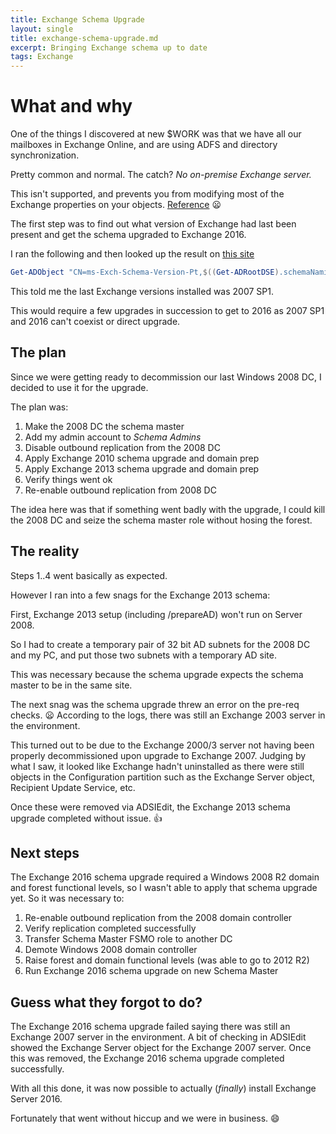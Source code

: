 ```yaml
---
title: Exchange Schema Upgrade
layout: single
title: exchange-schema-upgrade.md
excerpt: Bringing Exchange schema up to date
tags: Exchange
---
```

# What and why

One of the things I discovered at new $WORK was that we have all our mailboxes in Exchange Online, and are using ADFS and directory synchronization.

Pretty common and normal.
The catch?
*No on-premise Exchange server.*

This isn't supported, and prevents you from modifying most of the Exchange properties on your objects. [Reference][supported-link] :frowning:

The first step was to find out what version of Exchange had last been present and get the schema upgraded to Exchange 2016.

I ran the following and then looked up the result on [this site][schemaVersion-link]

```powershell
Get-ADObject "CN=ms-Exch-Schema-Version-Pt,$((Get-ADRootDSE).schemaNamingContext)" -Property RangeUpper
```

This told me the last Exchange versions installed was 2007 SP1.

This would require a few upgrades in succession to get to 2016 as 2007 SP1 and 2016 can't coexist or direct upgrade.

## The plan

Since we were getting ready to decommission our last Windows 2008 DC, I decided to use it for the upgrade.

The plan was:

1. Make the 2008 DC the schema master
2. Add my admin account to *Schema Admins*
3. Disable outbound replication from the 2008 DC
4. Apply Exchange 2010 schema upgrade and domain prep
5. Apply Exchange 2013 schema upgrade and domain prep
6. Verify things went ok
7. Re-enable outbound replication from 2008 DC

The idea here was that if something went badly with the upgrade, I could kill the 2008 DC and seize the schema master role without hosing the forest.

## The reality

Steps 1..4 went basically as expected.

However I ran into a few snags for the Exchange 2013 schema:

First, Exchange 2013 setup (including /prepareAD) won't run on Server 2008.

So I had to create a temporary pair of 32 bit AD subnets for the 2008 DC and my PC, and put those two subnets with a temporary AD site.

This was necessary because the schema upgrade expects the schema master to be in the same site.

The next snag was the schema upgrade threw an error on the pre-req checks. :frowning:
According to the logs, there was still an Exchange 2003 server in the environment.

This turned out to be due to the Exchange 2000/3 server not having been properly decommissioned upon upgrade to Exchange 2007. Judging by what I saw, it looked like Exchange hadn't uninstalled as there were still objects in the Configuration partition such as the Exchange Server object, Recipient Update Service, etc.

Once these were removed via ADSIEdit, the Exchange 2013 schema upgrade completed without issue. :thumbsup:

## Next steps

The Exchange 2016 schema upgrade required a Windows 2008 R2 domain and forest functional levels, so I wasn't able to apply that schema upgrade yet. So it was necessary to:

1. Re-enable outbound replication from the 2008 domain controller
2. Verify replication completed successfully
3. Transfer Schema Master FSMO role to another DC
4. Demote Windows 2008 domain controller
5. Raise forest and domain functional levels (was able to go to 2012 R2)
6. Run Exchange 2016 schema upgrade on new Schema Master

## Guess what they forgot to do?

The Exchange 2016 schema upgrade failed saying there was still an Exchange 2007 server in the environment.
A bit of checking in ADSIEdit showed the Exchange Server object for the Exchange 2007 server. Once this was removed, the Exchange 2016 schema upgrade completed successfully.

With all this done, it was now possible to actually (*finally*) install Exchange Server 2016.

Fortunately that went without hiccup and we were in business. :smile:

[schemaVersion-link]:https://eightwone.com/references/schema-versions/
[supported-link]:https://blogs.technet.microsoft.com/exchange/2012/12/05/decommissioning-your-exchange-2010-servers-in-a-hybrid-deployment/
